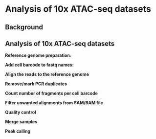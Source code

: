 # Analysis of 10x ATAC-seq datasets

## Background

## Analysis of 10x ATAC-seq datasets
**Reference genome preparation:**

**Add cell barcode to fastq names:**

**Align the reads to the reference genome**

**Remove/mark PCR duplicates**

**Count number of fragments per cell barcode**

**Filter unwanted alignments from SAM/BAM file**

**Quality control**

**Merge samples**

**Peak calling**
